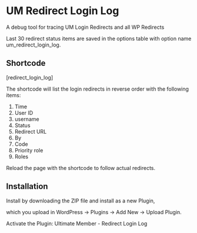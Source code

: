 # UM Redirect Login Log
A debug tool for tracing UM Login Redirects and all WP Redirects

Last 30 redirect status items are saved in the options table with option name um_redirect_login_log.

## Shortcode
[redirect_login_log]

The shortcode will list the login redirects in reverse order with the following items:

1. Time
2. User ID
3. username
4. Status
5. Redirect URL
6. By
7. Code
8. Priority role
9. Roles

Reload the page with the shortcode to follow actual redirects.

## Installation
Install by downloading the ZIP file and install as a new Plugin, 

which you upload in WordPress -> Plugins -> Add New -> Upload Plugin.

Activate the Plugin: Ultimate Member - Redirect Login Log
